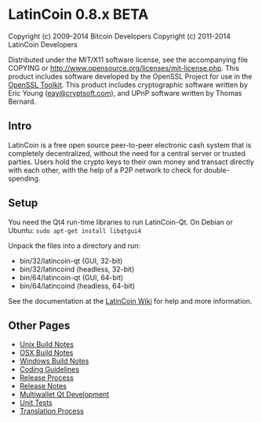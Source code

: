 LatinCoin 0.8.x BETA
====================

Copyright (c) 2009-2014 Bitcoin Developers
Copyright (c) 2011-2014 LatinCoin Developers

Distributed under the MIT/X11 software license, see the accompanying
file COPYING or http://www.opensource.org/licenses/mit-license.php.
This product includes software developed by the OpenSSL Project for use in the [OpenSSL Toolkit](http://www.openssl.org/). This product includes
cryptographic software written by Eric Young ([eay@cryptsoft.com](mailto:eay@cryptsoft.com)), and UPnP software written by Thomas Bernard.


Intro
---------------------
LatinCoin is a free open source peer-to-peer electronic cash system that is
completely decentralized, without the need for a central server or trusted
parties.  Users hold the crypto keys to their own money and transact directly
with each other, with the help of a P2P network to check for double-spending.


Setup
---------------------
You need the Qt4 run-time libraries to run LatinCoin-Qt. On Debian or Ubuntu:
	`sudo apt-get install libqtgui4`

Unpack the files into a directory and run:

- bin/32/latincoin-qt (GUI, 32-bit)
- bin/32/latincoind (headless, 32-bit)
- bin/64/latincoin-qt (GUI, 64-bit)
- bin/64/latincoind (headless, 64-bit)

See the documentation at the [LatinCoin Wiki](http://latincoin.info)
for help and more information.


Other Pages
---------------------
- [Unix Build Notes](build-unix.md)
- [OSX Build Notes](build-osx.md)
- [Windows Build Notes](build-msw.md)
- [Coding Guidelines](coding.md)
- [Release Process](release-process.md)
- [Release Notes](release-notes.md)
- [Multiwallet Qt Development](multiwallet-qt.md)
- [Unit Tests](unit-tests.md)
- [Translation Process](translation_process.md)
